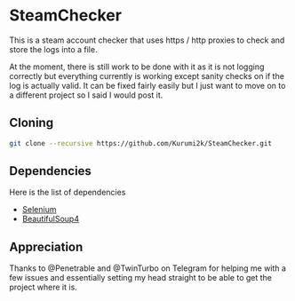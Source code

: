 # SteamChecker
This is a steam account checker that uses https / http proxies to check and store the logs into a file.

At the moment, there is still work to be done with it as it is not logging correctly but everything currently is working except sanity checks on if the log is actually valid. It can be fixed fairly easily but I just want to move on to a different project so I said I would post it.

## Cloning
```bash
git clone --recursive https://github.com/Kurumi2k/SteamChecker.git
```

## Dependencies
Here is the list of dependencies
- [Selenium](https://pypi.org/project/selenium/ "Selenium on Pypi")
- [BeautifulSoup4](https://pypi.org/project/beautifulsoup4/ "BeautifulSoup on Pypi")

## Appreciation
Thanks to @Penetrable and @TwinTurbo on Telegram for helping me with a few issues and essentially setting my head straight to be able to get the project where it is.
